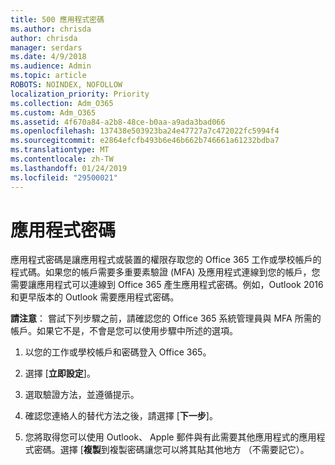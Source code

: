 ```yaml
---
title: 500 應用程式密碼
ms.author: chrisda
author: chrisda
manager: serdars
ms.date: 4/9/2018
ms.audience: Admin
ms.topic: article
ROBOTS: NOINDEX, NOFOLLOW
localization_priority: Priority
ms.collection: Adm_O365
ms.custom: Adm_O365
ms.assetid: 4f670a84-a2b8-48ce-b0aa-a9ada3bad066
ms.openlocfilehash: 137438e503923ba24e47727a7c472022fc5994f4
ms.sourcegitcommit: e2864efcfb493b6e46b662b746661a61232bdba7
ms.translationtype: MT
ms.contentlocale: zh-TW
ms.lasthandoff: 01/24/2019
ms.locfileid: "29500021"
---
```

# <a name="app-passwords"></a>應用程式密碼

應用程式密碼是讓應用程式或裝置的權限存取您的 Office 365 工作或學校帳戶的程式碼。如果您的帳戶需要多重要素驗證 (MFA) 及應用程式連線到您的帳戶，您需要讓應用程式可以連線到 Office 365 產生應用程式密碼。例如，Outlook 2016 和更早版本的 Outlook 需要應用程式密碼。
  
 **請注意**： 嘗試下列步驟之前，請確認您的 Office 365 系統管理員與 MFA 所需的帳戶。如果它不是，不會是您可以使用步驟中所述的選項。
  
1. 以您的工作或學校帳戶和密碼登入 Office 365。
    
2. 選擇 [**立即設定**]。
    
3. 選取驗證方法，並遵循提示。
    
4. 確認您連絡人的替代方法之後，請選擇 [**下一步**]。
    
5. 您將取得您可以使用 Outlook、 Apple 郵件與有此需要其他應用程式的應用程式密碼。選擇 [**複製**到複製密碼讓您可以將其貼其他地方 （不需要記它）。 
    

